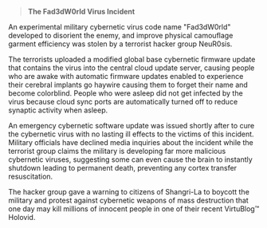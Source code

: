 > **The Fad3dW0rld Virus Incident**

An experimental military cybernetic virus code name "Fad3dW0rld" developed to disorient the enemy, and improve physical camouflage garment efficiency was stolen by a terrorist hacker group NeuR0sis. 

The terrorists uploaded a modified global base cybernetic firmware update that contains the virus into the central cloud update server, causing people who are awake with automatic firmware updates enabled to experience their cerebral implants go haywire causing them to forget their name and become colorblind. People who were asleep did not get infected by the virus because cloud sync ports are automatically turned off to reduce synaptic activity when asleep. 

An emergency cybernetic software update was  issued shortly after to cure the cybernetic virus with no lasting ill effects to the victims of this incident. Military officials have declined media inquiries about the incident while the terrorist group claims the military is developing far more malicious cybernetic viruses, suggesting some can even cause the brain to instantly shutdown leading to permanent death, preventing any cortex transfer resuscitation.

The hacker group gave a warning to citizens of Shangri-La to boycott the military and protest against cybernetic weapons of mass destruction that one day may kill millions of innocent people in one of their recent VirtuBlog™ Holovid.
